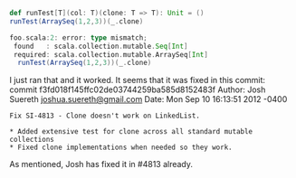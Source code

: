 ```scala
def runTest[T](col: T)(clone: T => T): Unit = ()
runTest(ArraySeq(1,2,3))(_.clone)

foo.scala:2: error: type mismatch;
 found   : scala.collection.mutable.Seq[Int]
 required: scala.collection.mutable.ArraySeq[Int]
  runTest(ArraySeq(1,2,3))(_.clone)

```
I just ran that and it worked. It seems that it was fixed in this commit:
commit f3fd018f145ffc02de03744259ba585d8152483f
Author: Josh Suereth <joshua.suereth@gmail.com>
Date:   Mon Sep 10 16:13:51 2012 -0400

    Fix SI-4813 - Clone doesn't work on LinkedList.
    
    * Added extensive test for clone across all standard mutable collections
    * Fixed clone implementations when needed so they work.
As mentioned, Josh has fixed it in #4813 already.
